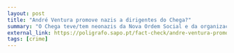 ```yaml
---
layout: post
title: "André Ventura promove nazis a dirigentes do Chega?"
summary: "O Chega teve/tem neonazis da Nova Ordem Social e da organização 'Portugueses Primeiro' como dirigentes. Estas organizações são proibídas pela constituição"
external_link: https://poligrafo.sapo.pt/fact-check/andre-ventura-promove-nazis-a-dirigentes-do-chega
tags: [crime]
---
```

